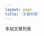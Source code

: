 ```yaml
---
layout: page
title: '文章列表'
---
```

<script setup>
import ArticleList from '../../.vitepress/theme/components/ArticleList.vue';
</script>

<style lang="scss" module>
  .main {
    padding: 48px 32px 96px;
    max-width: 900px;
    margin: 0 auto;

    .pagetitle {
      font-size: 2em;
      font-weight: bold;
      line-height: 2.5em;
    }
  }
</style>
<main :class="$style.main">
  <section :class="$style.pagetitle">本站文章列表</section>
  <ArticleList />
</main>
